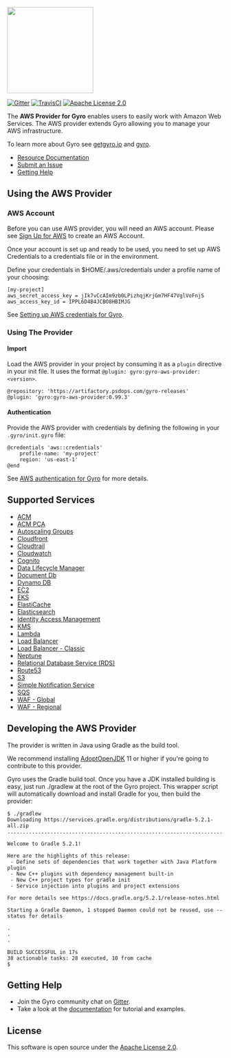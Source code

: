 <img src="https://github.com/perfectsense/gyro/blob/master/etc/gyro.png" height="200"/>

[![Gitter](https://img.shields.io/gitter/room/perfectsense/gyro)](https://gitter.im/perfectsense/gyro)
[![TravisCI](https://api.travis-ci.org/perfectsense/gyro-aws-provider.svg?branch=master)](https://travis-ci.org/perfectsense/gyro-aws-provider)
[![Apache License 2.0](https://img.shields.io/github/license/perfectsense/gyro-aws-provider)](https://github.com/perfectsense/gyro-aws-provider/blob/master/LICENSE)


The **AWS Provider for Gyro** enables users to easily work with Amazon Web Services. The AWS provider extends Gyro allowing you to manage your AWS infrastructure.

To learn more about Gyro see [getgyro.io](https://getgyro.io) and [gyro](https://github.com/perfectsense/gyro). 

* [Resource Documentation](https://gyro.dev/providers/aws/index.html)
* [Submit an Issue](https://github.com/perfectsense/gyro-aws-provider/issues)
* [Getting Help](#getting-help)

## Using the AWS Provider

### AWS Account ###

Before you can use AWS provider, you will need an AWS account. Please see [Sign Up for AWS](https://docs.aws.amazon.com/sdk-for-java/v2/developer-guide/signup-create-iam-user.html) to create an AWS Account.

Once your account is set up and ready to be used, you need to set up AWS Credentials to a credentials file or in the environment.

Define your credentials in $HOME/.aws/credentials under a profile name of your choosing:

```
[my-project]
aws_secret_access_key = jIk7vCcAIm9zb0LPizhqjKrjGm7HF47VglVoFnjS
aws_access_key_id = IPPL6D4B4JCBO8HBIMJG
```

See [Setting up AWS credentials for Gyro](https://gyro.dev/providers/aws/index.html#authentication).

### Using The Provider ###

#### Import ####

Load the AWS provider in your project by consuming it as a `plugin` directive in your init file. It uses the format `@plugin: gyro:gyro-aws-provider:<version>`.

```shell
@repository: 'https://artifactory.psdops.com/gyro-releases'
@plugin: 'gyro:gyro-aws-provider:0.99.3'
```

#### Authentication ####

Provide the AWS provider with credentials by defining the following in your `.gyro/init.gyro` file:

```
@credentials 'aws::credentials'
    profile-name: 'my-project'
    region: 'us-east-1'
@end
```

See [AWS authentication for Gyro](https://gyro.dev/providers/aws/index.html#authentication) for more details.

## Supported Services

* [ACM](https://gyro.dev/providers/aws/acm/index.html)
* [ACM PCA](https://gyro.dev/providers/aws/acm-pca/index.html)
* [Autoscaling Groups](https://gyro.dev/providers/aws/autoscaling-groups/index.html)
* [Cloudfront](https://gyro.dev/providers/aws/cloudfront/index.html)
* [Cloudtrail](https://gyro.dev/providers/aws/cloudtrail/index.html)
* [Cloudwatch](https://gyro.dev/providers/aws/cloudwatch/index.html)
* [Cognito](https://gyro.dev/providers/aws/Cognito-identity-provider/index.html)
* [Data Lifecycle Manager](https://gyro.dev/providers/aws/data-lifecycle-manager/index.html)
* [Document Db](https://gyro.dev/providers/aws/document-db/index.html)
* [Dynamo DB](https://gyro.dev/providers/aws/dynamodb/index.html)
* [EC2](https://gyro.dev/providers/aws/ec2/index.html)
* [EKS](https://gyro.dev/providers/aws/eks/index.html)
* [ElastiCache](https://gyro.dev/providers/aws/elasticache/index.html)
* [Elasticsearch](https://gyro.dev/providers/aws/elasticsearch/index.html)
* [Identity Access Management](https://gyro.dev/providers/aws/identity-access-management/index.html)
* [KMS](https://gyro.dev/providers/aws/kms/index.html)
* [Lambda](https://gyro.dev/providers/aws/lambda/index.html)
* [Load Balancer](https://gyro.dev/providers/aws/load-balancer/index.html)
* [Load Balancer - Classic](https://gyro.dev/providers/aws/load-balancer---classic/index.html)
* [Neptune](https://gyro.dev/providers/aws/neptune/index.html)
* [Relational Database Service (RDS)](https://gyro.dev/providers/aws/relational-database-service-(rds)/index.html)
* [Route53](https://gyro.dev/providers/aws/route53/index.html)
* [S3](https://gyro.dev/providers/aws/s3/index.html)
* [Simple Notification Service](https://gyro.dev/providers/aws/simple-notification-service/index.html)
* [SQS](https://gyro.dev/providers/aws/sqs/index.html)
* [WAF - Global](https://gyro.dev/providers/aws/waf---global/index.html)
* [WAF - Regional](https://gyro.dev/providers/aws/waf---regional/index.html)

## Developing the AWS Provider

The provider is written in Java using Gradle as the build tool.

We recommend installing [AdoptOpenJDK](https://adoptopenjdk.net/) 11 or higher if you're going to contribute to this provider. 

Gyro uses the Gradle build tool. Once you have a JDK installed building is easy, just run ./gradlew at the root of the Gyro project. This wrapper script will automatically download and install Gradle for you, then build the provider:
```shell
$ ./gradlew
Downloading https://services.gradle.org/distributions/gradle-5.2.1-all.zip
..............................................................................................................................

Welcome to Gradle 5.2.1!

Here are the highlights of this release:
 - Define sets of dependencies that work together with Java Platform plugin
 - New C++ plugins with dependency management built-in
 - New C++ project types for gradle init
 - Service injection into plugins and project extensions

For more details see https://docs.gradle.org/5.2.1/release-notes.html

Starting a Gradle Daemon, 1 stopped Daemon could not be reused, use --status for details

.
.
.

BUILD SUCCESSFUL in 17s
38 actionable tasks: 28 executed, 10 from cache
$
```

## Getting Help

* Join the Gyro community chat on [Gitter](https://gitter.im/perfectsense/gyro).
* Take a look at the [documentation](https://gyro.dev/providers/aws/index.html) for tutorial and examples.

## License

This software is open source under the [Apache License 2.0](https://github.com/perfectsense/gyro-aws-provider/blob/master/LICENSE).
